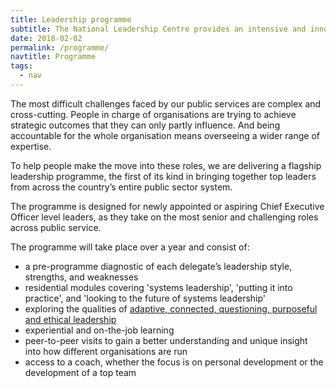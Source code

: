 ```yaml
---
title: Leadership programme
subtitle: The National Leadership Centre provides an intensive and innovative programme for around 100 people each year.
date: 2018-02-02
permalink: /programme/
navtitle: Programme
tags:
  - nav
---
```


The most difficult challenges faced by our public services are complex and cross-cutting. People in charge of organisations are trying to achieve strategic outcomes that they can only partly influence. And being accountable for the whole organisation means overseeing a wider range of expertise. 

To help people make the move into these roles, we are delivering a flagship leadership programme, the first of its kind in bringing together top leaders from across the country’s entire public sector system.

The programme is designed for newly appointed or aspiring Chief Executive Officer level leaders, as they take on the most senior and challenging roles across public service. 

The programme will take place over a year and consist of:

* a pre-programme diagnostic of each delegate’s leadership style, strengths, and weaknesses
* residential modules covering 'systems leadership', 'putting it into practice', and 'looking to the future of systems leadership'
* exploring the qualities of [adaptive, connected, questioning, purposeful and ethical leadership](/research)
* experiential and on-the-job learning
* peer-to-peer visits to gain a better understanding and unique insight into how different organisations are run
* access to a coach, whether the focus is on personal development or the development of a top team